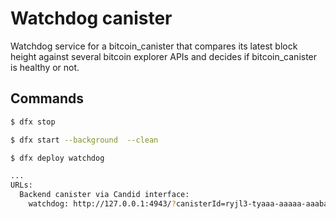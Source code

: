 # Watchdog canister

Watchdog service for a bitcoin_canister that compares its latest block height against several bitcoin explorer APIs and decides if bitcoin_canister is healthy or not.

## Commands

```sh
$ dfx stop

$ dfx start --background  --clean

$ dfx deploy watchdog

...
URLs:
  Backend canister via Candid interface:
    watchdog: http://127.0.0.1:4943/?canisterId=ryjl3-tyaaa-aaaaa-aaaba-cai&id=rrkah-fqaaa-aaaaa-aaaaq-cai
```
